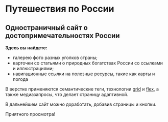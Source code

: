 # Путешествия по России 
## Одностраничный сайт о достопримечательностях России 
__Здесь вы найдете:__ 
* галерею фото разных уголков страны; 
* карточки со статьями о природных богатствах России со ссылками и иллюстрациями; 
* навигационные ссылки на полезные ресурсы, такие как карты и погода 
 
В верстке применяются семантические теги, технологии [grid](https://www.w3.org/TR/css-grid-1/) и [flex](https://www.w3.org/TR/css-flexbox-1/), а также медиазапросы, что делает страницу адаптивной. 
 
В дальнейшем сайт можно доработать, добавив страницы и кнопки. 
 
Приятного просмотра!